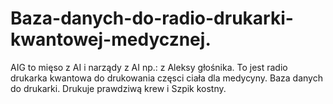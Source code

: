 # Baza-danych-do-radio-drukarki-kwantowej-medycznej.
AIG to mięso z AI i narządy z AI np.: z Aleksy głośnika. To jest radio drukarka kwantowa do drukowania częsci ciała dla medycyny. Baza danych do drukarki. 
Drukuje prawdziwą krew i Szpik kostny. 
